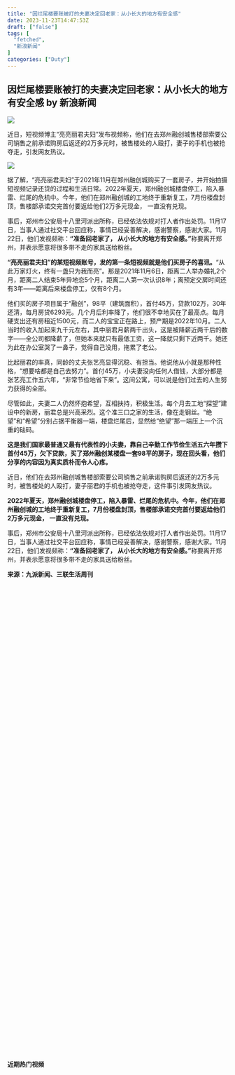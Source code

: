 ```yaml
---
title: "因烂尾楼要账被打的夫妻决定回老家：从小长大的地方有安全感"
date: 2023-11-23T14:47:53Z
draft: ["false"]
tags: [
  "fetched",
  "新浪新闻"
]
categories: ["Duty"]
---
```

因烂尾楼要账被打的夫妻决定回老家：从小长大的地方有安全感 by 新浪新闻
------
<div><p><img data-backh="154" data-backw="578" data-imgfileid="504890728" data-ratio="0.26702269692923897" data-src="https://mmbiz.qpic.cn/mmbiz_jpg/x6iaHWKibUzk1kDnOhx8y4HZkSYfQUgDCKp387CxCquotHud6cRVriaTPIialkkQtu85GtC9ZticXuoWCAyicyIHNOLA/640?wx_fmt=jpeg&amp;wxfrom=5&amp;wx_lazy=1&amp;wx_co=1" data-w="749" src="https://mmbiz.qpic.cn/mmbiz_jpg/x6iaHWKibUzk1kDnOhx8y4HZkSYfQUgDCKp387CxCquotHud6cRVriaTPIialkkQtu85GtC9ZticXuoWCAyicyIHNOLA/640?wx_fmt=jpeg&amp;wxfrom=5&amp;wx_lazy=1&amp;wx_co=1"></p><p><span>近日，短视频博主“亮亮丽君夫妇”发布视频称，他们在去郑州融创城售楼部索要公司销售之前承诺购房后返还的2万多元时，被售楼处的人殴打，妻子的手机也被抢夺走，引发网友热议。</span></p><p><img border="0" data-backh="237" data-backw="454" data-imgfileid="504890753" data-ratio="0.5220264317180616" data-src="https://mmbiz.qpic.cn/mmbiz_jpg/x6iaHWKibUzk2UgpymTCOfThibutp5zBBMvBLJcWafncNNKL7hCJIFp2U3ufZvicjLqEFFztEORWuOVHuW7IAC56wA/640?wx_fmt=jpeg&amp;from=appmsg" data-type="jpeg" data-w="454" src="https://mmbiz.qpic.cn/mmbiz_jpg/x6iaHWKibUzk2UgpymTCOfThibutp5zBBMvBLJcWafncNNKL7hCJIFp2U3ufZvicjLqEFFztEORWuOVHuW7IAC56wA/640?wx_fmt=jpeg&amp;from=appmsg"></p><p><span>据了解，“亮亮丽君夫妇”于2021年11月在郑州融创城购买了一套房子，并开始拍摄短视频记录还贷的过程和生活日常。2022年夏天，郑州融创城楼盘停工，陷入暴雷、烂尾的危机中。今年，他们在郑州融创城的工地终于重新复工，7月份楼盘封顶，售楼部承诺交完首付要返给他们2万多元现金， 一直没有兑现。</span></p><p><span>事后，郑州市公安局十八里河派出所称，已经依法依规对打人者作出处罚。11月17日，当事人通过社交平台回应称，事情已经妥善解决，感谢警察，感谢大家。11月22日，他们发视频称：<strong>“准备回老家了， 从小长大的地方有安全感。”</strong>称要离开郑州，并表示愿意将很多带不走的家具送给粉丝。</span></p><section><mp-common-videosnap data-pluginname="mpvideosnap" data-url="https://findermp.video.qq.com/251/20304/stodownload?encfilekey=rjD5jyTuFrIpZ2ibE8T7YmwgiahniaXswqzpAty7CSaSicKowv4ss1Q3EFyf8gkXgbHJeRAM6zwzSrpNCdibqOMOsP0RMdsqibR3SrHtAoka5xnRUpvaFcok4Vwg&amp;bizid=1023&amp;dotrans=0&amp;hy=SH&amp;idx=1&amp;m=&amp;scene=0&amp;token=AxricY7RBHdWn4uE6C886iajZdIngqnFwK5HlboeMfDziba2n74rvtnMHMeAyMic9w3O8Nz4oxuzN5s" data-headimgurl="http://wx.qlogo.cn/finderhead/ibKHP1TZZeXKbp2spfZNZ6BPFDDobmG1n94fnGqrLASruaL5ceRhicicQ/0" data-username="v2_060000231003b20faec8c7e18d1fc6d7c903ef32b077a732d1b8fbc4224350766d25a93edb78@finder" data-nickname="新浪新闻" data-desc="亮亮丽君夫妇准备回老家，此前因烂尾楼维权被殴打   更多资讯关注@新浪新闻" data-nonceid="527631425366636885" data-type="video" data-mediatype="undefined" data-authiconurl="https://dldir1v6.qq.com/weixin/checkresupdate/icons_filled_channels_authentication_enterprise_a2658032368245639e666fb11533a600.png" data-from="new" data-width="1080" data-height="1920" data-id="export/UzFfAgtgekIEAQAAAAAAQFgNkjXyggAAAAstQy6ubaLX4KHWvLEZgBPEkIJwJCczdZuGzNPgMItWX8deCUoSK-iBg7KHTJrm" data-isdisabled="0" data-errortips=""></mp-common-videosnap></section><p><strong><span>“</span><span>亮亮丽君夫妇”的某短视频账号，发的第一条短视频就是他们买房子的喜讯。</span></strong><span></span><span>“从此万家灯火，终有一盏只为我而亮”。</span><span>那是2021年11月6日，距离二人举办婚礼2个月，距离二人结束5年异地恋5个月，距离二人第一次认识8年；</span><span>离预定交房时间还有3年——距离后来楼盘停工，仅有8个月。</span><span></span></p><p><span>他们买的房子项目属于“融创”，98平（建筑面积），首付45万，贷款102万，30年还清，每月房贷6293元。几个月后利率降了，他们很不幸地买在了最高点。每月硬支出还有房租近1500元，而二人的宝宝正在路上，预产期是2022年10月。二人当时的收入加起来九千元左右，其中丽君月薪两千出头，这是被降薪近两千后的数字——全公司都降薪了，但她本来就只有最低工资，这一降就只剩下近两千。她还为此在办公室哭了一鼻子，觉得自己没用，拖累了老公。</span></p><p><span>比起丽君的率真，同龄的丈夫张艺亮显得沉稳、有担当。他说他从小就是那种性格，“想要啥都是自己去努力”。首付45万，小夫妻没向任何人借钱，大部分都是张艺亮工作五六年，“非常节俭地省下来”。这间公寓，可以说是他们过去的人生努力获得的全部。</span></p><p><span>尽管如此，夫妻二人仍然怀抱希望，互相扶持，积极生活。每个月去工地“探望”建设中的新房，丽君总是兴高采烈。这个准三口之家的生活，像在走钢丝。“绝望”和“希望”分别占据平衡器一端，楼盘烂尾后，显然给“绝望”那一端压上一个沉重的砝码。</span></p><p><strong><span>这是我们国家最普通又最有代表性的小夫妻，靠自己辛勤工作节俭生活五六年攒下首付45万，欠下贷款，买了郑州融创某楼盘一套98平的房子，现在回头看，他们分享的内容因为真实质朴而令人心疼。</span></strong><span></span></p><p><span>近日，他们在去郑州融创城售楼部索要公司销售之前承诺购房后返还的2万多元时，被售楼处的人殴打，妻子丽君的手机也被抢夺走，这件事引发网友热议。</span></p><p><strong><span>2022年夏天，郑州融创城楼盘停工，陷入暴雷、烂尾的危机中。今年，他们在郑州融创城的工地终于重新复工，7月份楼盘封顶，售楼部承诺交完首付要返给他们2万多元现金， 一直没有兑现。</span></strong><span></span></p><p><span>事后，郑州市公安局十八里河派出所称，已经依法依规对打人者作出处罚。11月17日，当事人通过社交平台回应称，事情已经妥善解决，感谢警察，感谢大家。11月22日，他们发视频称：<strong>“准备回老家了， 从小长大的地方有安全感。”</strong>称要离开郑州，并表示愿意将很多带不走的家具送给粉丝。</span></p><p><strong><span>来源：</span></strong><span><strong><span>九派新闻、三联生活周刊</span></strong></span></p><section><section><section><section><section><section><section><section><section><section><p><br></p></section></section></section></section></section><section><section><section><section><section><p><br></p></section></section></section></section></section></section></section></section></section><section><section><section><section><section><section><section><section><section><svg viewbox="0 0 1 1"></svg></section></section></section></section><section><section><section><section><svg viewbox="0 0 1 1"></svg></section></section></section></section><section><section><p><span><strong>近期热门视频</strong></span></p></section><section><section><svg viewbox="0 0 1 1"></svg></section></section></section><section><section><section><section><svg viewbox="0 0 1 1"></svg></section></section></section></section><section><section><section><section><svg viewbox="0 0 1 1"></svg></section></section></section></section></section><section><section><mp-common-videosnap data-pluginname="mpvideosnap" data-url="https://findermp.video.qq.com/251/20304/stodownload?encfilekey=rjD5jyTuFrIpZ2ibE8T7YmwgiahniaXswqzuD4shVbMB1icEibMVwlnupD46vrD9qn9sr03eZbARIbqKmQSX2sDWDqwAziciapxzWSC32lFC4fm97queuHsUOpEQA&amp;bizid=1023&amp;dotrans=0&amp;hy=SH&amp;idx=1&amp;m=&amp;scene=0&amp;token=x5Y29zUxcibCguR8Cl32nG32tEb7mwfE8ZLd70fhlATicE5tYe2DIia4XBZh51wVZVP0Gnqicic3D3zo" data-headimgurl="http://wx.qlogo.cn/finderhead/ibKHP1TZZeXKbp2spfZNZ6BPFDDobmG1n94fnGqrLASruaL5ceRhicicQ/0" data-username="v2_060000231003b20faec8c7e18d1fc6d7c903ef32b077a732d1b8fbc4224350766d25a93edb78@finder" data-nickname="新浪新闻" data-desc="眉山老人110岁后每月可领3千5，相关部门：属实，但目前没有110岁以上老人   更多资讯关注@新浪新闻" data-nonceid="13376219927379931280" data-type="video" data-mediatype="undefined" data-authiconurl="https://dldir1v6.qq.com/weixin/checkresupdate/icons_filled_channels_authentication_enterprise_a2658032368245639e666fb11533a600.png" data-from="new" data-width="1080" data-height="1920" data-id="export/UzFfAgtgekIEAQAAAAAATDwL7T48ZgAAAAstQy6ubaLX4KHWvLEZgBPE54JUaiUta5uGzNPgMIt17KuUmPRf8VFM-PEapRLh" data-isdisabled="0" data-errortips=""></mp-common-videosnap></section><section><mp-common-videosnap data-pluginname="mpvideosnap" data-url="https://findermp.video.qq.com/251/20304/stodownload?encfilekey=rjD5jyTuFrIpZ2ibE8T7YmwgiahniaXswqzOMfSicOtIKDK42oiaCqVCppG3g5MHtBeWzTyl9YEjhtwNLoIv2plmG0fbLGicnDHfwAjwADZrBLYWEmzOHeOXibxRA&amp;bizid=1023&amp;dotrans=0&amp;hy=SH&amp;idx=1&amp;m=&amp;scene=0&amp;token=AxricY7RBHdWn4uE6C886ianV6iaeGuFPvFQLficEZGwIxVaCyYDwbF3s1AmFoSSEPzeZNjia8HLsjAo" data-headimgurl="http://wx.qlogo.cn/finderhead/ibKHP1TZZeXKbp2spfZNZ6BPFDDobmG1n94fnGqrLASruaL5ceRhicicQ/0" data-username="v2_060000231003b20faec8c7e18d1fc6d7c903ef32b077a732d1b8fbc4224350766d25a93edb78@finder" data-nickname="新浪新闻" data-desc="非正式早餐会上普京邀塔吉克斯坦总统一起脱掉西装外衣   更多资讯关注@新浪新闻" data-nonceid="7451018132983867010" data-type="video" data-mediatype="undefined" data-authiconurl="https://dldir1v6.qq.com/weixin/checkresupdate/icons_filled_channels_authentication_enterprise_a2658032368245639e666fb11533a600.png" data-from="new" data-width="1080" data-height="1920" data-id="export/UzFfAgtgekIEAQAAAAAA3z4FBGIMFgAAAAstQy6ubaLX4KHWvLEZgBPE_4IkETkpcJuGzNPgMItsso5d6-3XAoMr3tYZVkhQ" data-isdisabled="0" data-errortips=""></mp-common-videosnap></section><section><mp-common-videosnap data-pluginname="mpvideosnap" data-url="https://findermp.video.qq.com/251/20304/stodownload?encfilekey=rjD5jyTuFrIpZ2ibE8T7YmwgiahniaXswqz5w7CYd3SibkbfsOfHsh1PWVoaw9UFL7nvkHIgBY37FBO5r9ddkdFiaOuLnPxRqUGZ92iaLKvTJDzCMvCAicxk0xXuw&amp;bizid=1023&amp;dotrans=0&amp;hy=SH&amp;idx=1&amp;m=&amp;scene=0&amp;token=AxricY7RBHdWn4uE6C886iavBiaDBEVAxmiay5oMGaZKXsvcDyrVRn42TOWqFwspN7N3R76dCvSr1Ic" data-headimgurl="http://wx.qlogo.cn/finderhead/ibKHP1TZZeXKbp2spfZNZ6BPFDDobmG1n94fnGqrLASruaL5ceRhicicQ/0" data-username="v2_060000231003b20faec8c7e18d1fc6d7c903ef32b077a732d1b8fbc4224350766d25a93edb78@finder" data-nickname="新浪新闻" data-desc="11岁练习生被私生饭跟拍，一旁护送的同学被私生饭怒吼，校方回应 更多资讯关注@新浪新闻 " data-nonceid="4701596157981342023" data-type="video" data-mediatype="undefined" data-authiconurl="https://dldir1v6.qq.com/weixin/checkresupdate/icons_filled_channels_authentication_enterprise_a2658032368245639e666fb11533a600.png" data-from="new" data-width="720" data-height="1280" data-id="export/UzFfAgtgekIEAQAAAAAAr_cRdTJLmwAAAAstQy6ubaLX4KHWvLEZgBPE_YIYKhpKPZiGzNPgMIt4fOKPf_flakR23YeMnA0x" data-isdisabled="0" data-errortips=""></mp-common-videosnap></section><section><br></section></section></section></section></section></section></section><p><mp-style-type data-value="3"></mp-style-type></p></div>  
<hr>
<a href="https://mp.weixin.qq.com/s/8YXOD4SNDBQF4qdyKkY2xA",target="_blank" rel="noopener noreferrer">原文链接</a>
